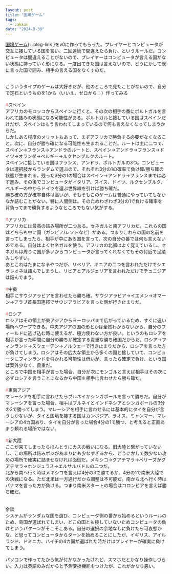 ```yaml
---
layout: post
title: "国境ゲーム"
tags: 
  - zakkan
date: "2024-9-30"
---
```

[国境ゲーム](https://asiraat.github.io/games/country.html){: .blog-link }をv0に作ってもらった。プレイヤーとコンピュータが交互に接している国を言い、二回連続で間違えたら負け、というルールだ。コンピュータは間違えることがないので、プレイヤーはコンピュータが言える国がない状態に持っていく形になる。一度出てきた国は言えないので、どうにかして既に言った国で囲み、相手の言える国をなくすのだ。<br>
<!--more-->
<br>
こういうタイプのゲームは大好きだが、他のところで見たことがないので、自分で定石というものを1から（いいえ、ゼロから！）作ってみる<br>

<br>
<span class="big-text"><font color="#ff7f7e">#</font>スペイン</span><br>
アフリカのモロッコからスペインに行くと、その次の相手の番にポルトガルを言われて詰みの状態になる可能性がある。ポルトガルと接している国はスペインだけだが、スペインはもう言われてしまっているので何も言えなくなってしまうからだ。<br>
しかしある程度のメリットもあって、まずアフリカで勝負する必要がなくなること。次に、自分が勝ち確になる可能性も生まれることだ。ルートは主に二つで、スペイン→フランス→アンドラのルートと、スペイン→アンドラ→フランス→ドイツ→オランダ→ベルギー→ルクセンブルクのルート。<br>
スペインに接している国はフランス、アンドラ、ポルトガルの3つ。コンピュータは選択肢からランダムで選ぶので、それぞれ3分の1の確率で負け確/勝ち確の状態が生まれる。残った3分の1の場合はスペイン→アンドラ→フランスまでは必ず進み、その後でコンピュータがイタリア、スイス、ドイツ、ルクセンブルク、ベルギーの中からドイツを選ぶ世界線を引けば勝ち確だ。<br>
勝ち確の方が確率自体は高いが、そもそもこのゲームは普通にやっていてもなかなか詰むことがない。特に人間側は。そのためわざわざ3分の1で負ける確率を背負ってまで勝負するようなところでもない気がする。<br>
<br>
<span class="big-text"><font color="#ff7f7e">#</font>アフリカ</span><br>
アフリカには最高の詰み場所が二つある。セネガルと南アフリカだ。これらの国はどちらも中に国（ガンビア/レソトなど）がある。つまりこれらの国の名前を言ってしまったら、相手が中にある国を言って、次の自分の番では何も言えないのである。自分はよくセネガルを使う。アフリカの北部はよく覚えているし、セネガルは周りに国が多いからコンピュータが言ってくれなくてもその付近で足踏みしやすい。<br>
あとこれはたまになるやつだが、リベリア、ギニアの二つを言われただけでシエラレオネは詰んでしまうし、リビアとアルジェリアを言われただけでチュニジアは詰んでまう。<br>
<br>
<span class="big-text"><font color="#ff7f7e">#</font>中東</span><br>
相手にサウジアラビアを言わせたら勝ち確。サウジアラビア→イエメン→オマーン→アラブ首長国連邦でサウジアラビアを言った側が行き止まりだ。<br>
<br>
<span class="big-text"><font color="#ff7f7e">#</font>ロシア</span><br>
ロシアはその領土が東アジアからヨーロッパまで広がっているため、すぐに遠い場所へワープできる。中央アジアの国の形とかは全然わからないから、自分のフィールドに逃げ込む時に使えるが、極力使わない方が良い。というのもロシアを相手が言った瞬間に自分の勝ちが確定する貴重な勝ち確国だからだ。ロシア→フィンランド→スウェーデン→ノルウェーで行き止まりだから、ロシアを言った方が負けてしまう。ロシアはその広大な領土から多くの国と接していて、コンピュータにフィンランドを引かれる可能性は低いが、言ったら確定で負け、という国は案外少なく、貴重だ。<br>
ところで中国を相手が言った場合、自分が次にモンゴルと言えば相手はその次に必ずロシアを言うことになるから中国を相手に言わせたら勝ち確だ。<br>
<br>
<span class="big-text"><font color="#ff7f7e">#</font>東南アジア</span><br>
マレーシアを相手に言わせたらブルネイかシンガポールを言って勝ちだ。自分がマレーシアを言った場合、相手はブルネイとインドネシアとシンガポールの3分の2で勝ってしまう。マレーシアを相手に言わせるには基本的にタイを自分が言うしかないが、タイと国境を接する国はカンボジア、ラオス、ミャンマー、マレーシアの4カ国あり、タイを自分が言った場合4分の1で勝つ、と考えると正直あまり頼れる場所ではない。<br>
<br>
<span class="big-text"><font color="#ff7f7e">#</font>新大陸</span><br>
ここが来てしまったらほんとうにカスの戦いになる。旧大陸と繋がっていないし、この場所は詰みポジがあまりにも少なすぎるから、どうにかして数少ない攻めの場所で確実に詰ませなければ面倒だ。メキシコ→グアテマラ→ベリーズかグアテマラ→ホンジュラス→エルサルバドルの二つだ。<br>
北から南へ行く時はメキシコを言えば4分の3で勝てるが、4分の1で南米大陸での決戦になる。ただ北米は一方通行だから調整は不可能だ。南から北へ行く時はパナマを言った方が負ける。つまり南米スタートの場合はコロンビアを言えば勝ち確だ。<br>
<br>
<br>
余談<br>
システムがランダムな国を選び、コンピュータ側の番から始めるというルールのため、島国が選ばれてしまい、どこの国とも接していないためコンピュータの負けというパターンがそこそこある。自分の選択の余地なしに負けたら可哀想かな、と思ってコンピュータからターンを始めることにしたが、イギリス、アイルランド、ドミニカ、ハイチの4カ国が選ばれた時だけはプレイヤーが確実に負けてしまう。<br>
<br>
パソコンで作ってたから気が付かなかったけれど、スマホだとかなり操作しづらい。入力は英語のみだからと予測変換機能をつけたが、これがかなり悪い。
